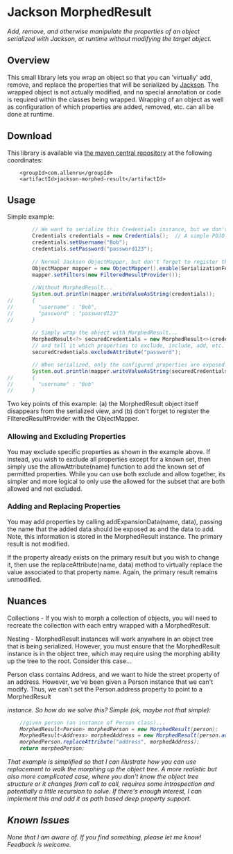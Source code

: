 # Jackson MorphedResult
*Add, remove, and otherwise manipulate the properties of an object serialized with Jackson, at runtime without modifying the target object.*

## Overview

This small library lets you wrap an object so that you can 'virtually' add, remove, and replace the properties that will be serialized by <a href="http://wiki.fasterxml.com/JacksonHome">Jackson</a>.  The wrapped object is not actually modified, and no special annotation or code is required within the classes being wrapped.  Wrapping of an object as well as configuration of which properties are added, removed, etc. can all be done at runtime.

## Download

This library is available via <a href="http://search.maven.org/#search%7Cga%7C1%7Cg%3A%22com.allenru%22%20a%3A%22jackson-morphed-result%22">the maven central repository</a> at the following coordinates:

```
    <groupId>com.allenru</groupId>
    <artifactId>jackson-morphed-result</artifactId>
```

## Usage

Simple example:
```java
		// We want to serialize this Credentials instance, but we don't want the password to show.
		Credentials credentials = new Credentials();  // A simple POJO with two properties...
		credentials.setUsername("Bob");
		credentials.setPassword("password123");
		
		// Normal Jackson ObjectMapper, but don't forget to register the FilteredResultProvider.
		ObjectMapper mapper = new ObjectMapper().enable(SerializationFeature.INDENT_OUTPUT);
		mapper.setFilters(new FilteredResultProvider());
		
		//Without MorphedResult...
		System.out.println(mapper.writeValueAsString(credentials));
//		{
//		  "username" : "Bob",
//		  "password" : "password123"
//		}
		
		// Simply wrap the object with MorphedResult...
		MorphedResult<?> securedCredentials = new MorphedResult<>(credentials);
		// and tell it which properties to exclude, include, add, etc.
		securedCredentials.excludeAttribute("password");

		// When serialized, only the configured properties are exposed.
		System.out.println(mapper.writeValueAsString(securedCredentials));
//		{
//		  "username" : "Bob"
//		}
```

Two key points of this example: (a) the MorphedResult object itself disappears from the serialized view, and (b) don't forget to register the FilteredResultProvider with the ObjectMapper.

### Allowing and Excluding Properties

You may exclude specific properties as shown in the example above.  If instead, you wish to exclude all properties except for a known set, then simply use the allowAttribute(name) function to add the known set of permitted properties.  While you can use both exclude and allow together, its simpler and more logical to only use the allowed for the subset that are both allowed and not excluded.

### Adding and Replacing Properties

You may add properties by calling addExpansionData(name, data), passing the name that the added data should be exposed as and the data to add.  Note, this information is stored in the MorphedResult instance.  The primary result is not modified.

If the property already exists on the primary result but you wish to change it, then use the replaceAttribute(name, data) method to virtually replace the value associated to that property name.  Again, the primary result remains unmodified.

## Nuances

Collections - If you wish to morph a collection of objects, you will need to recreate the collection with each entry wrapped with a MorphedResult.

Nesting - MorphedResult instances will work anywhere in an object tree that is being serialized.  However, you must ensure that the MorphedResult instance is in the object tree, which may require using the morphing ability up the tree to the root.  Consider this case...

Person class contains Address, and we want to hide the street property of an address.  However, we've been given a Person instance that we can't modify.  Thus, we can't set the Person.address property to point to a MorphedResult<Address> instance.  So how do we solve this?  Simple (ok, maybe not that simple):

```java
	//given person (an instance of Person class)...
	MorphedResult<Person> morphedPerson = new MorphedResult(person);
	MorphedResult<Address> morphedAddress = new MorphedResult(person.address);
	morphedPerson.replaceAttribute("address", morphedAddress);
	return morphedPerson;
```
That example is simplified so that I can illustrate how you can use replacement to walk the morphing up the object tree.  A more realistic but also more complicated case, where you don't know the object tree structure or it changes from call to call, requires some introspection and potentially a little recursion to solve.  If there's enough interest, I can implement this and add it as path based deep property support.

## Known Issues

None that I am aware of.  If you find something, please let me know!  Feedback is welcome.


